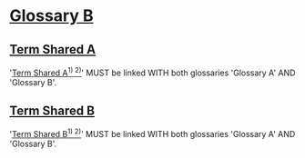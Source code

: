 # [Glossary B](#glossary-b)

## [Term Shared A](#term-shared-a)

'[Term Shared A][1][<sup>1)</sup>][1][<sup> 2)</sup>][2]' MUST be linked WITH both glossaries 'Glossary A' AND 'Glossary B'.

## [Term Shared B](#term-shared-b)

'[Term Shared B][3][<sup>1)</sup>][3][<sup> 2)</sup>][4]' MUST be linked WITH both glossaries 'Glossary A' AND 'Glossary B'.

[1]: ./shared-terms-glossary-a.md#term-shared-a "'Term Shared A' MUST be linked WITH both glossaries 'Glossary A' AND 'Glossary B'."

[2]: #term-shared-a "'Term Shared A' MUST be linked WITH both glossaries 'Glossary A' AND 'Glossary B'."

[3]: ./shared-terms-glossary-a.md#term-shared-b "'Term Shared B' MUST be linked WITH both glossaries 'Glossary A' AND 'Glossary B'."

[4]: #term-shared-b "'Term Shared B' MUST be linked WITH both glossaries 'Glossary A' AND 'Glossary B'."

